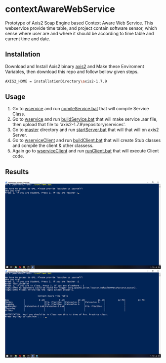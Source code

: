 # contextAwareWebService
Prototype of Axis2 Soap Engine based Context Aware Web Service.
This webservice provide time table, and project contain software sensor, which sense where user are and where it should be according to time table and current time and date.

## Installation

Download and Install Axis2 binary [axis2](http://www.apache.org/dyn/closer.lua/axis/axis2/java/core/1.7.9/axis2-1.7.9-bin.zip) and Make these Enviroment Variables, then download this repo and follow bellow given steps.

```bash
AXIS2_HOME = installationDirectory\axis2-1.7.9
```

## Usage
1. Go to [wservice](wservice/ws/timeTable) and run [comileService.bat](../wservice/ws/timeTable/comileService.bat) that will compile Service Class.
2. Go to [wservice](../wservice/) and run [buildService.bat](../wservice/buildService.bat) that will make service .aar file, then upload that file to 'axis2-1.7.9\repository\services'.
3. Go to [master](../) directory and run [startServer.bat](../startServer.bat) that will that will on axis2 Server.
4. Go to [wserviceClient](../wserviceClient) and run [buildClient.bat](../wserviceClient/buildClient.bat) that will create Stub classes and compile the client & other classess.
5. Again go to [wserviceClient](../wserviceClient) and run [runClient.bat](../wserviceClient/runClient.bat) that will execute Client code.

## Results
 ![Start](https://github.com/muhammadsalman241/contextAwareWebService/blob/master/Screenshot%20(10).png)
 ![Result](https://github.com/muhammadsalman241/contextAwareWebService/blob/master/Screenshot%20(11).png)
